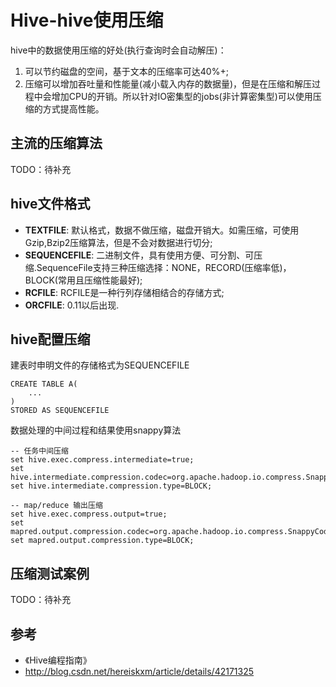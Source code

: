 # Hive-hive使用压缩
<!-- more -->
hive中的数据使用压缩的好处(执行查询时会自动解压)：

1. 可以节约磁盘的空间，基于文本的压缩率可达40%+;
2. 压缩可以增加吞吐量和性能量(减小载入内存的数据量)，但是在压缩和解压过程中会增加CPU的开销。所以针对IO密集型的jobs(非计算密集型)可以使用压缩的方式提高性能。


## 主流的压缩算法
TODO：待补充


## hive文件格式
- **TEXTFILE**: 默认格式，数据不做压缩，磁盘开销大。如需压缩，可使用Gzip,Bzip2压缩算法，但是不会对数据进行切分;
- **SEQUENCEFILE**: 二进制文件，具有使用方便、可分割、可压缩.SequenceFile支持三种压缩选择：NONE，RECORD(压缩率低)，BLOCK(常用且压缩性能最好);
- **RCFILE**: RCFILE是一种行列存储相结合的存储方式;
- **ORCFILE**: 0.11以后出现.


## hive配置压缩
建表时申明文件的存储格式为SEQUENCEFILE

```
CREATE TABLE A(
	...
)
STORED AS SEQUENCEFILE
```

数据处理的中间过程和结果使用snappy算法

```
-- 任务中间压缩
set hive.exec.compress.intermediate=true;
set hive.intermediate.compression.codec=org.apache.hadoop.io.compress.SnappyCodec;
set hive.intermediate.compression.type=BLOCK;

-- map/reduce 输出压缩
set hive.exec.compress.output=true;
set mapred.output.compression.codec=org.apache.hadoop.io.compress.SnappyCodec;
set mapred.output.compression.type=BLOCK;
```

## 压缩测试案例
TODO：待补充


## 参考
- 《Hive编程指南》
- http://blog.csdn.net/hereiskxm/article/details/42171325
